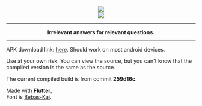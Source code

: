 <div align="center"><img src="https://i.imgur.com/7Ym7Q4D.png"></div>
<div align="center"><img src="https://i.imgur.com/YoL2DGy.png"></div>


___________________


<div align="center"><b>Irrelevant answers for relevant questions.</b></div>

___________________


APK download link: [here](https://drive.google.com/file/d/1jnJtYDsEYVhDWMaxAlfl3huJoePelvSi/view?usp=sharing).
Should work on most android devices.

Use at your own risk. You can view the source, but you can't know that the compiled version is the same as the source.

The current compiled build is from commit **259d16c**.


Made with **Flutter**,\
Font is [Bebas-Kai](http://bebaskai.com/).
